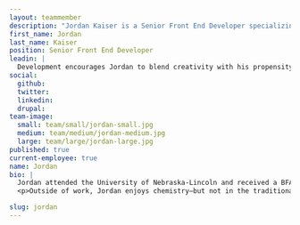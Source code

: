 ```yaml
---
layout: teammember
description: "Jordan Kaiser is a Senior Front End Developer specializing in Drupal and Wordpress at ThinkShout, a full service digital agency and B-Corp that specializes in nonprofit tech, digital strategy, website development, accessible design, and brand work."
first_name: Jordan
last_name: Kaiser
position: Senior Front End Developer
leadin: |
  Development encourages Jordan to blend creativity with his propensity for problem solving, allowing him to find ingenious solutions to complex technical problems.
social:
  github:
  twitter:
  linkedin: 
  drupal:
team-image:
  small: team/small/jordan-small.jpg
  medium: team/medium/jordan-medium.jpg
  large: team/large/jordan-large.jpg
published: true
current-employee: true
name: Jordan
bio: |
  Jordan attended the University of Nebraska-Lincoln and received a BFA in digital graphic design. While there, Jordan interned at an advertising agency that eventually turned into a full time job, where he gained his first experiences in all things digital. He’s worked on everything from digital strategy and website design to frontend and backend development for complex medical institutions like MemorialCare, to manufacturers like E-Z-GO.
  <p>Outside of work, Jordan enjoys chemistry–but not in the traditional sense. He brews small batches of kombucha and pickles things, and is currently expanding his pickling horizons by way of radishes, beets and even eggs!

slug: jordan
---
```

